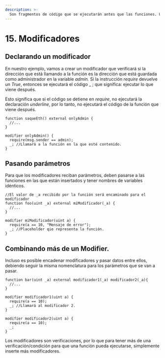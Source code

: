 ```yaml
---
description: >-
  Son fragmentos de código que se ejecutarán antes que las funciones. Una de las aplicaciones más populares es la control de acceso para que sólo direcciones específicas puedan ejecutar una función.
---
```


# 15. Modificadores

## Declarando un modificador

En nuestro ejemplo, vamos a crear un modificador que verificará si la dirección que está llamando a la función es la dirección que está guardada como administrador en la variable _admin._ Si la instrucción _require_ devuelve un _True_, entonces se ejecutará el código \_ ; que significa: ejecutar lo que viene después.

Esto significa que si el código se detiene en _require_, no ejecutará la declaración _underline_, por lo tanto, no ejecutará el código de la función que viene después.

```solidity
function saqueEth() external onlyAdmin {
  //...
}

modifier onlyAdmin() {
  require(msg.sender == admin);
  _; //Llamará a la función en la que esté contenido.
}
```

## Pasando parámetros

Para que los modificadores reciban parámetros, deben pasarse a las funciones en las que están insertados y tener nombres de variables idénticos.

```solidity
//El valor de _a recibido por la función será encaminado para el modificador
function foo(uint _a) external miModificador(_a) {
  //...
}

modifier miModificador(uint a) {
  require(a == 10, "Mensaje de error");
  _; //Placeholder qie representa la función.
}
```

## Combinando más de un Modifier.

Incluso es posible encadenar modificadores y pasar datos entre ellos, debiendo seguir la misma nomenclatura para los parámetros que se van a pasar.

```solidity
function bar(uint _a) external modificador1(_a) modificador2(_a){
  //...
}

modifier modificador1(uint a) {
  require(a == 10);
  _; //Llamará al modificador 2.
}

modifier modificador2(uint a) {
  require(a == 10);
  _;
}
```

Los modificadores son verificaciones, por lo que para tener más de una verificación/condición para que una función pueda ejecutarse, simplemente inserte más modificadores.
